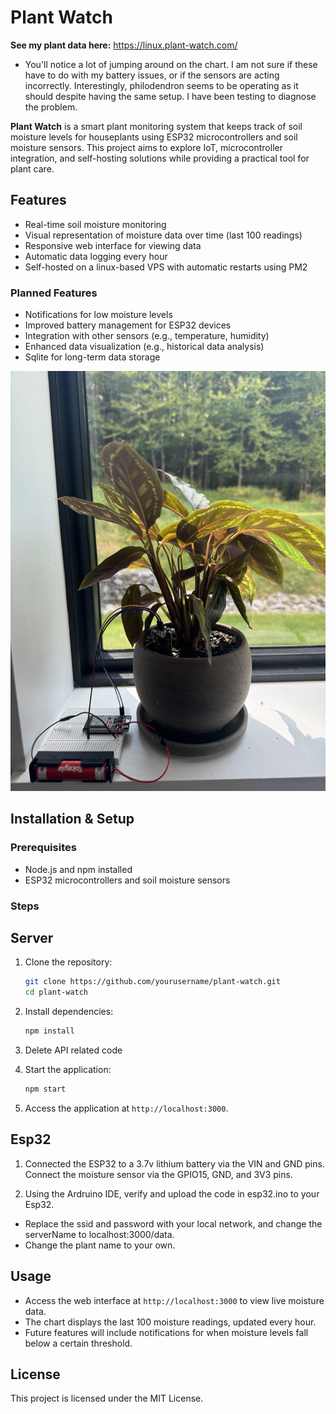 # Plant Watch

**See my plant data here:** https://linux.plant-watch.com/
- You'll notice a lot of jumping around on the chart. I am not sure if these have to do with my battery issues, or if the sensors are acting incorrectly. Interestingly, philodendron seems to be operating as it should despite having the same setup. I have been testing to diagnose the problem.

**Plant Watch** is a smart plant monitoring system that keeps track of soil moisture levels for houseplants using ESP32 microcontrollers and soil moisture sensors. This project aims to explore IoT, microcontroller integration, and self-hosting solutions while providing a practical tool for plant care.

## Features

- Real-time soil moisture monitoring
- Visual representation of moisture data over time (last 100 readings)
- Responsive web interface for viewing data
- Automatic data logging every hour
- Self-hosted on a linux-based VPS with automatic restarts using PM2

### Planned Features

- Notifications for low moisture levels
- Improved battery management for ESP32 devices
- Integration with other sensors (e.g., temperature, humidity)
- Enhanced data visualization (e.g., historical data analysis)
- Sqlite for long-term data storage

![Calethea](images/plant.jpeg)

## Installation & Setup

### Prerequisites

- Node.js and npm installed
- ESP32 microcontrollers and soil moisture sensors

### Steps

## Server

1. Clone the repository:
   ```bash
   git clone https://github.com/yourusername/plant-watch.git
   cd plant-watch
   ```
2. Install dependencies:

   ```bash
   npm install
   ```

3. Delete API related code

4. Start the application:

   ```bash
   npm start
   ```

5. Access the application at `http://localhost:3000`.

## Esp32

1. Connected the ESP32 to a 3.7v lithium battery via the VIN and GND pins. Connect the moisture sensor via the GPIO15, GND, and 3V3 pins.

2. Using the Ardruino IDE, verify and upload the code in esp32.ino to your Esp32.

- Replace the ssid and password with your local network, and change the serverName to localhost:3000/data.
- Change the plant name to your own.

## Usage

- Access the web interface at `http://localhost:3000` to view live moisture data.
- The chart displays the last 100 moisture readings, updated every hour.
- Future features will include notifications for when moisture levels fall below a certain threshold.

## License

This project is licensed under the MIT License.
